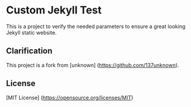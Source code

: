 # Custom Jekyll Test

This is a project to verify the needed parameters to ensure a great looking Jekyll static website.  

## Clarification

This project is a fork from [unknown] (https://github.com/137unknown).

## License

[MIT License] (https://opensource.org/licenses/MIT)